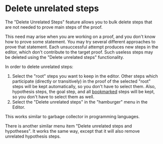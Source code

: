 # Delete unrelated steps

The "Delete Unrelated Steps" feature allows you to bulk delete steps that are not needed to prove 
main steps of the proof.

This need may arise when you are working on a proof, and you don't know how to prove some statement.
You may try several different approaches to prove that statement. 
Each unsuccessful attempt produces new steps in the editor, which don't contribute to the target proof. 
Such useless steps may be deleted using the "Delete unrelated steps" functionality.

In order to delete unrelated steps:
1. Select the "root" steps you want to keep in the editor. 
Other steps which participate (directly or transitively) in the proof of the selected "root" steps
will be kept automatically, so you don't have to select them.
Also, hypothesis steps, the goal step, and all [bookmarked](bookmark_steps.md) steps will be kept,
so you don't have to select them as well.
2. Select the "Delete unrelated steps" in the "hamburger" menu in the Editor. 

This works similar to garbage collector in programming languages.

There is another similar menu item "Delete unrelated steps and hypotheses".
It works the same way, except that it will also remove unrelated hypothesis steps.